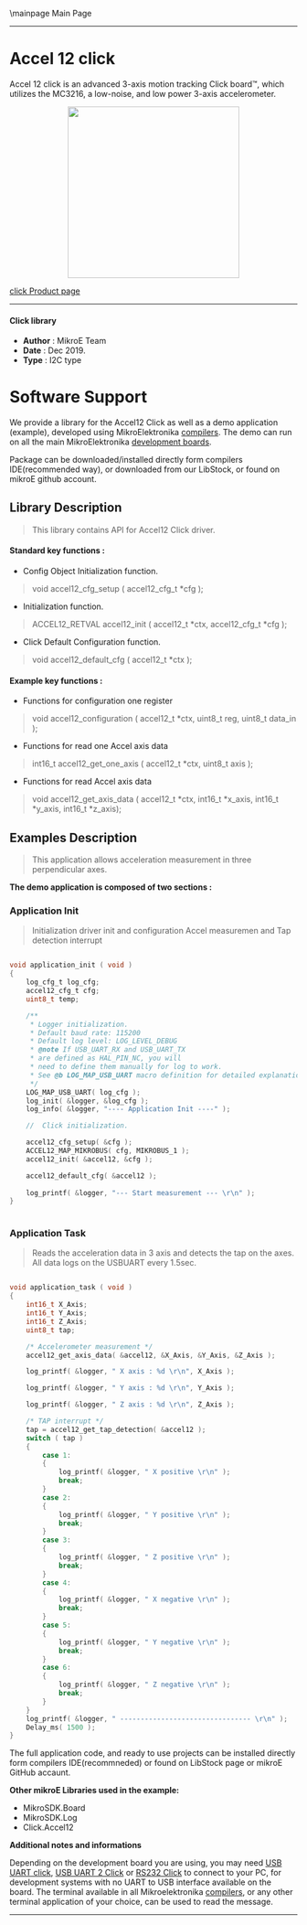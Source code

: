 \mainpage Main Page
 
 

---
# Accel 12 click

Accel 12 click is an advanced 3-axis motion tracking Click board™, which utilizes the MC3216, a low-noise, and low power 3-axis accelerometer.

<p align="center">
  <img src="https://download.mikroe.com/images/click_for_ide/accel12_click.png" height=300px>
</p>

[click Product page](https://www.mikroe.com/accel-12-click)

---


#### Click library 

- **Author**        : MikroE Team
- **Date**          : Dec 2019.
- **Type**          : I2C type


# Software Support

We provide a library for the Accel12 Click 
as well as a demo application (example), developed using MikroElektronika 
[compilers](https://shop.mikroe.com/compilers). 
The demo can run on all the main MikroElektronika [development boards](https://shop.mikroe.com/development-boards).

Package can be downloaded/installed directly form compilers IDE(recommended way), or downloaded from our LibStock, or found on mikroE github account. 

## Library Description

> This library contains API for Accel12 Click driver.

#### Standard key functions :

- Config Object Initialization function.
> void accel12_cfg_setup ( accel12_cfg_t *cfg ); 
 
- Initialization function.
> ACCEL12_RETVAL accel12_init ( accel12_t *ctx, accel12_cfg_t *cfg );

- Click Default Configuration function.
> void accel12_default_cfg ( accel12_t *ctx );


#### Example key functions :

- Functions for configuration one register
> void accel12_configuration ( accel12_t *ctx, uint8_t reg, uint8_t data_in );
 
- Functions for read one Accel axis data
> int16_t accel12_get_one_axis ( accel12_t *ctx, uint8_t axis );

- Functions for read Accel axis data
> void accel12_get_axis_data ( accel12_t *ctx, int16_t *x_axis, int16_t *y_axis, int16_t *z_axis);

## Examples Description

> This application allows acceleration measurement in three perpendicular axes.

**The demo application is composed of two sections :**

### Application Init 

> Initialization driver init and configuration Accel measuremen and Tap detection interrupt

```c

void application_init ( void )
{
    log_cfg_t log_cfg;
    accel12_cfg_t cfg;
    uint8_t temp;

    /** 
     * Logger initialization.
     * Default baud rate: 115200
     * Default log level: LOG_LEVEL_DEBUG
     * @note If USB_UART_RX and USB_UART_TX 
     * are defined as HAL_PIN_NC, you will 
     * need to define them manually for log to work. 
     * See @b LOG_MAP_USB_UART macro definition for detailed explanation.
     */
    LOG_MAP_USB_UART( log_cfg );
    log_init( &logger, &log_cfg );
    log_info( &logger, "---- Application Init ----" );

    //  Click initialization.

    accel12_cfg_setup( &cfg );
    ACCEL12_MAP_MIKROBUS( cfg, MIKROBUS_1 );
    accel12_init( &accel12, &cfg );

    accel12_default_cfg( &accel12 );
    
    log_printf( &logger, "--- Start measurement --- \r\n" );
}
  
```

### Application Task

> Reads the acceleration data in 3 axis and detects the tap on the axes. All data logs on the USBUART every 1.5sec.

```c

void application_task ( void )
{
    int16_t X_Axis;
    int16_t Y_Axis;
    int16_t Z_Axis;
    uint8_t tap;

    /* Accelerometer measurement */
    accel12_get_axis_data( &accel12, &X_Axis, &Y_Axis, &Z_Axis );

    log_printf( &logger, " X axis : %d \r\n", X_Axis );

    log_printf( &logger, " Y axis : %d \r\n", Y_Axis );

    log_printf( &logger, " Z axis : %d \r\n", Z_Axis );

    /* TAP interrupt */
    tap = accel12_get_tap_detection( &accel12 );
    switch ( tap )
    {
        case 1:
        {
            log_printf( &logger, " X positive \r\n" );
            break;
        }
        case 2:
        {
            log_printf( &logger, " Y positive \r\n" );
            break;
        }
        case 3:
        {
            log_printf( &logger, " Z positive \r\n" );
            break;
        }
        case 4:
        {
            log_printf( &logger, " X negative \r\n" );
            break;
        }
        case 5:
        {
            log_printf( &logger, " Y negative \r\n" );
            break;
        }
        case 6:
        {
            log_printf( &logger, " Z negative \r\n" );
            break;
        }
    }
    log_printf( &logger, " -------------------------------- \r\n" );
    Delay_ms( 1500 );
} 

```

The full application code, and ready to use projects can be  installed directly form compilers IDE(recommneded) or found on LibStock page or mikroE GitHub accaunt.

**Other mikroE Libraries used in the example:** 

- MikroSDK.Board
- MikroSDK.Log
- Click.Accel12

**Additional notes and informations**

Depending on the development board you are using, you may need 
[USB UART click](https://shop.mikroe.com/usb-uart-click), 
[USB UART 2 Click](https://shop.mikroe.com/usb-uart-2-click) or 
[RS232 Click](https://shop.mikroe.com/rs232-click) to connect to your PC, for 
development systems with no UART to USB interface available on the board. The 
terminal available in all Mikroelektronika 
[compilers](https://shop.mikroe.com/compilers), or any other terminal application 
of your choice, can be used to read the message.



---
